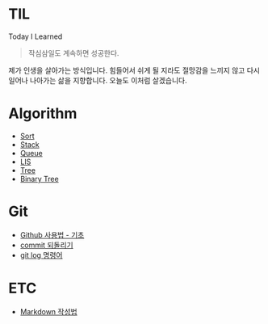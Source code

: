 # TIL
Today I Learned

> 작심삼일도 계속하면 성공한다.

제가 인생을 살아가는 방식입니다. 힘들어서 쉬게 될 지라도 절망감을 느끼지 않고 다시 일어나 나아가는 삶을 지향합니다. 오늘도 이처럼 살겠습니다.

# Algorithm
- [Sort](./Algorithm/sort.md)
- [Stack](./Algorithm/stack.md)
- [Queue](./Algorithm/queue.md)
- [LIS](./Algorithm/LIS.md)
- [Tree](./Algorithm/tree.md)
- [Binary Tree](./Algorithm/binary_tree.md)

# Git
- [Github 사용법 - 기초](./Git/github_Foundation.md)
- [commit 되돌리기](./Git/github_커밋되돌리기.md)
- [git log 명령어](./Git/git_log.md)

# ETC
- [Markdown 작성법](./ETC/markdown.md)
